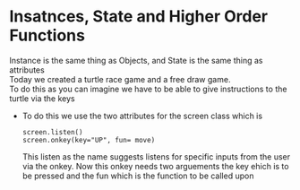 # Insatnces, State and Higher Order Functions
Instance is the same thing as Objects, and State is the same thing as attributes <br>
Today we created a turtle race game and a free draw game. <br>
To do this as you can imagine we have to be able to give instructions to the turtle via the keys
- To do this we use the two attributes for the screen class which is
  ```
  screen.listen()
  screen.onkey(key="UP", fun= move)
  ```
  This listen as the name suggests listens for specific inputs from the user via the onkey. Now this onkey needs two arguements the key ehich is to be pressed and the fun which is the function to be called upon
